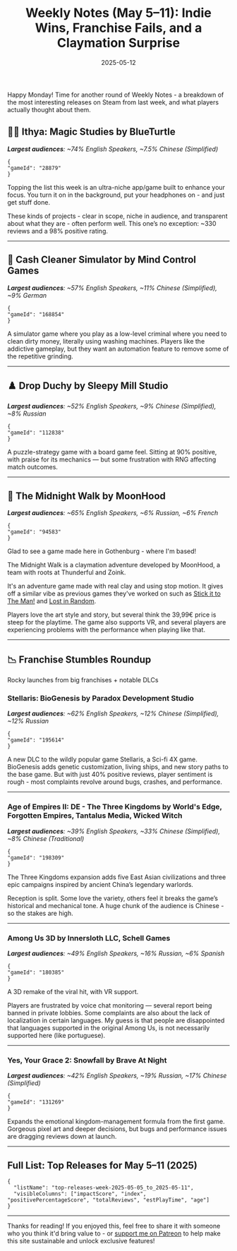 ﻿---
title: "Weekly Notes (May 5–11): Indie Wins, Franchise Fails, and a Claymation Surprise"
slug: "weekly-notes-2025-05-05"
date: "2025-05-12"
category: "Weekly Notes"
description: "A claymation adventure from Gothenburg, literal money laundering, and multiple big-name DLCs with rough launches. Here's what Steam players actually thought — language by language."
tags: ["Weekly Notes", "Steam Reviews", "Game Analysis", "Audience Breakdown", "Indie Games", "Simulator", "Early Access", "DLC", "Stellaris", "Among Us", "Ithya", "Cash Cleaner Simulator", "Yes Your Grace", "The Midnight Walk", "Drop Duchy", "Age of Empires II"]
image: "https://media.githubusercontent.com/media/NiklasBorglund/niklasnotes-blog/main/posts/weekly-notes-2025-05-05/hero.jpg"
---

Happy Monday! Time for another round of Weekly Notes - a breakdown of the most interesting releases on Steam from last week, and what players actually thought about them.

## 🧙‍♂️ Ithya: Magic Studies by BlueTurtle
***Largest audiences**: ~74% English Speakers, ~7.5% Chinese (Simplified)*

```condensedgamecard
{
"gameId": "28879"
}
```

Topping the list this week is an ultra-niche app/game built to enhance your focus. You turn it on in the background, put your headphones on - and just get stuff done.

These kinds of projects - clear in scope, niche in audience, and transparent about what they are - often perform well.
This one’s no exception: ~330 reviews and a 98% positive rating.

---

## 💸 Cash Cleaner Simulator by Mind Control Games
***Largest audiences**: ~57% English Speakers, ~11% Chinese (Simplified), ~9% German*

```condensedgamecard
{
"gameId": "168854"
}
```

A simulator game where you play as a low-level criminal where you need to clean dirty money, literally using washing machines.
Players like the addictive gameplay, but they want an automation feature to remove some of the repetitive grinding.

---

## ♟️ Drop Duchy by Sleepy Mill Studio
***Largest audiences**: ~52% English Speakers, ~9% Chinese (Simplified), ~8% Russian*

```condensedgamecard
{
"gameId": "112838"
}
```

A puzzle-strategy game with a board game feel. Sitting at 90% positive, with praise for its mechanics — but some frustration with RNG affecting match outcomes.

---

## 🧱 The Midnight Walk by MoonHood
***Largest audiences**: ~65% English Speakers, ~6% Russian, ~6% French*

```condensedgamecard
{
"gameId": "94583"
}
```

Glad to see a game made here in Gothenburg - where I'm based!

The Midnight Walk is a claymation adventure developed by MoonHood, a team with roots at Thunderful and Zoink.

It's an adventure game made with real clay and using stop motion. It gives off a similar vibe as previous games they've worked on such as [Stick it to The Man!](https://niklasnotes.com/dashboard/game/89397/stick_it_to_the_man) and [Lost in Random](https://niklasnotes.com/dashboard/game/119799/lost_in_randomtm).

Players love the art style and story, but several think the 39,99€ price is steep for the playtime. The game also supports VR, and several players are experiencing problems with the performance when playing like that.

---

## 📉 Franchise Stumbles Roundup

Rocky launches from big franchises + notable DLCs

### Stellaris: BioGenesis by Paradox Development Studio
***Largest audiences**: ~62% English Speakers, ~12% Chinese (Simplified), ~12% Russian*

```condensedgamecard
{
"gameId": "195614"
}
```

A new DLC to the wildly popular game Stellaris, a Sci-fi 4X game. BioGenesis adds genetic customization, living ships, and new story paths to the base game.
But with just 40% positive reviews, player sentiment is rough - most complaints revolve around bugs, crashes, and performance.

---

### Age of Empires II: DE - The Three Kingdoms by World's Edge, Forgotten Empires, Tantalus Media, Wicked Witch
***Largest audiences**: ~39% English Speakers, ~33% Chinese (Simplified), ~8% Chinese (Traditional)*

```condensedgamecard
{
"gameId": "198309"
}
```

The Three Kingdoms expansion adds five East Asian civilizations and three epic campaigns inspired by ancient China’s legendary warlords.

Reception is split. Some love the variety, others feel it breaks the game’s historical and mechanical tone.
A huge chunk of the audience is Chinese - so the stakes are high.

---

### Among Us 3D by Innersloth LLC, Schell Games
***Largest audiences**: ~49% English Speakers, ~16% Russian, ~6% Spanish*

```condensedgamecard
{
"gameId": "180385"
}
```

A 3D remake of the viral hit, with VR support.

Players are frustrated by voice chat monitoring — several report being banned in private lobbies.
Some complaints are also about the lack of localization in certain languages. My guess is that people are disappointed that languages supported in the original Among Us, is not necessarily supported here (like portuguese).

---

### Yes, Your Grace 2: Snowfall by Brave At Night
***Largest audiences**: ~42% English Speakers, ~19% Russian, ~17% Chinese (Simplified)*

```condensedgamecard
{
"gameId": "131269"
}
```

Expands the emotional kingdom-management formula from the first game.
Gorgeous pixel art and deeper decisions, but bugs and performance issues are dragging reviews down at launch.

---

## Full List: Top Releases for May 5–11 (2025)

```customlist
{
  "listName": "top-releases-week-2025-05-05_to_2025-05-11",
  "visibleColumns": ["impactScore", "index", "positivePercentageScore", "totalReviews", "estPlayTime", "age"]
}
```

---

Thanks for reading!
If you enjoyed this, feel free to share it with someone who you think it'd bring value to - or [support me on Patreon](https://niklasnotes.com/dashboard/support) to help make this site sustainable and unlock exclusive features!
